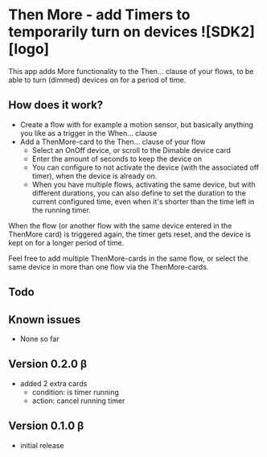 # Then More - add Timers to temporarily turn on devices ![SDK2][logo]

This app adds More functionality to the Then... clause of your flows, to be able to turn (dimmed) devices on for a period of time.

## How does it work?
* Create a flow with for example a motion sensor, but basically anything you like as a trigger in the When... clause
* Add a ThenMore-card to the Then... clause of your flow
  * Select an OnOff device, or scroll to the Dimable device card
  * Enter the amount of seconds to keep the device on
  * You can configure to not activate the device (with the associated off timer), when the device is already on.
  * When you have multiple flows, activating the same device, but with different durations, you can also define to set the duration to the current configured time, even when it's shorter than the time left in the running timer.

When the flow (or another flow with the same device entered in the ThenMore card) is triggered again, the timer gets reset, and the device is kept on for a longer period of time.

Feel free to add multiple ThenMore-cards in the same flow, or select the same device in more than one flow via the ThenMore-cards.

## Todo

## Known issues
* None so far

## Version 0.2.0 β
* added 2 extra cards
  * condition: is timer running
  * action: cancel running timer

## Version 0.1.0 β
* initial release
